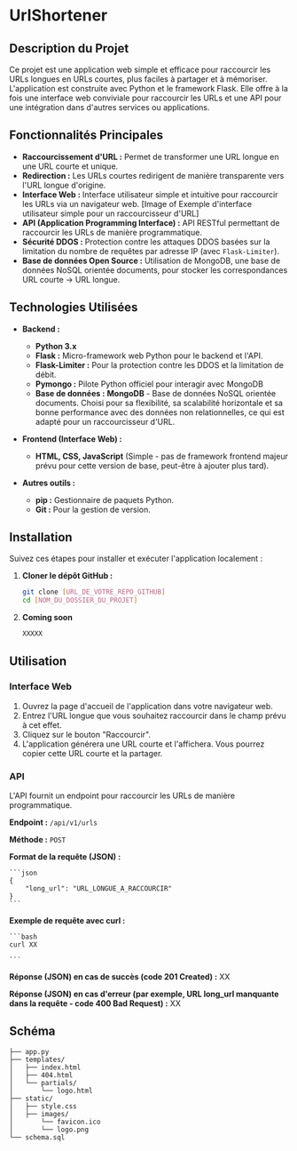 # UrlShortener

## Description du Projet

Ce projet est une application web simple et efficace pour raccourcir les URLs longues en URLs courtes, plus faciles à partager et à mémoriser.  L'application est construite avec Python et le framework Flask. Elle offre à la fois une interface web conviviale pour raccourcir les URLs et une API pour une intégration dans d'autres services ou applications.  

## Fonctionnalités Principales

*   **Raccourcissement d'URL :** Permet de transformer une URL longue en une URL courte et unique.
*   **Redirection :**  Les URLs courtes redirigent de manière transparente vers l'URL longue d'origine.
*   **Interface Web :** Interface utilisateur simple et intuitive pour raccourcir les URLs via un navigateur web. [Image of Exemple d'interface utilisateur simple pour un raccourcisseur d'URL]
*   **API (Application Programming Interface) :**  API RESTful permettant de raccourcir les URLs de manière programmatique.
*   **Sécurité DDOS :**  Protection contre les attaques DDOS basées sur la limitation du nombre de requêtes par adresse IP (avec `Flask-Limiter`).
*   **Base de données Open Source :** Utilisation de MongoDB, une base de données NoSQL orientée documents, pour stocker les correspondances URL courte -> URL longue.

## Technologies Utilisées

*   **Backend :**
    *   **Python 3.x**
    *   **Flask :**  Micro-framework web Python pour le backend et l'API.
    *   **Flask-Limiter :**  Pour la protection contre les DDOS et la limitation de débit.
    *   **Pymongo :**  Pilote Python officiel pour interagir avec MongoDB 
    *   **Base de données :**  **MongoDB** - Base de données NoSQL orientée documents. Choisi pour sa flexibilité, sa scalabilité horizontale et sa bonne performance avec des données non relationnelles, ce qui est adapté pour un raccourcisseur d'URL.

*   **Frontend (Interface Web) :**
    *   **HTML, CSS, JavaScript** (Simple - pas de framework frontend majeur prévu pour cette version de base, peut-être à ajouter plus tard).
*   **Autres outils :**
    *   **pip :**  Gestionnaire de paquets Python.
    *   **Git :**  Pour la gestion de version.

## Installation

Suivez ces étapes pour installer et exécuter l'application localement :

1.  **Cloner le dépôt GitHub :**
    ```bash
    git clone [URL_DE_VOTRE_REPO_GITHUB]
    cd [NOM_DU_DOSSIER_DU_PROJET]
    ```

2.  **Coming soon**
    ```bash
    XXXXX
    ```

## Utilisation

### Interface Web

1.  Ouvrez la page d'accueil de l'application dans votre navigateur web.
2.  Entrez l'URL longue que vous souhaitez raccourcir dans le champ prévu à cet effet.
3.  Cliquez sur le bouton "Raccourcir".
4.  L'application générera une URL courte et l'affichera. Vous pourrez copier cette URL courte et la partager.

### API

L'API fournit un endpoint pour raccourcir les URLs de manière programmatique.

**Endpoint :**  `/api/v1/urls`

**Méthode :** `POST`

**Format de la requête (JSON) :**

    ```json
    {
        "long_url": "URL_LONGUE_A_RACCOURCIR"
    }
    ```
**Exemple de requête avec curl :**

    ```bash
    curl XX

    ```
**Réponse (JSON) en cas de succès (code 201 Created) :**
XX

**Réponse (JSON) en cas d'erreur (par exemple, URL long_url manquante dans la requête - code 400 Bad Request) :**
XX

## Schéma 
```url_shortener/
├── app.py
├── templates/
│   ├── index.html
│   ├── 404.html
│   └── partials/
│       └── logo.html 
├── static/
│   ├── style.css   
│   ├── images/
│       └── favicon.ico    
│       └── logo.png       
└── schema.sql 
```
